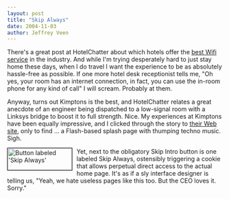 ```yaml
---
layout: post
title: "Skip Always"
date: 2004-11-03
author: Jeffrey Veen
---
```

There's a great post at HotelChatter about which hotels offer the <a href="http://www.hotelchatter.com/story/2004/11/2/201522/957/Title/Best_WiFi_Hotels_2004">best Wifi service</a> in the industry. And while I'm trying desperately hard to just stay home these days, when I do travel I want the experience to be as absolutely hassle-free as possible. If one more hotel desk receptionist tells me, "Oh yes, your room has an internet connection, in fact, you can use the in-room phone for any kind of call" I will scream. Probably at them.

Anyway, turns out Kimptons is the best, and HotelChatter relates a great anecdote of an engineer being dispatched to a low-signal room with a Linksys bridge to boost it to full strength. Nice. My experiences at Kimptons have been equally impressive, and I clicked through the story to <a href="http://www.kimptonhotels.com/">their Web site</a>, only to find ... a Flash-based splash page with thumping techno music. Sigh. 

<img src="http://veen.com/jeff/images/skip_always.jpg" width="150" height="51" alt="Button labeled 'Skip Always'" style="border: black solid 1px; float: left; margin-right: 10px;" /> Yet, next to the obligatory Skip Intro button is one labeled Skip Always, ostensibly triggering a cookie that allows perpetual direct access to the actual home page. It's as if a sly interface designer is telling us, "Yeah, we hate useless pages like this too. But the CEO loves it. Sorry."
